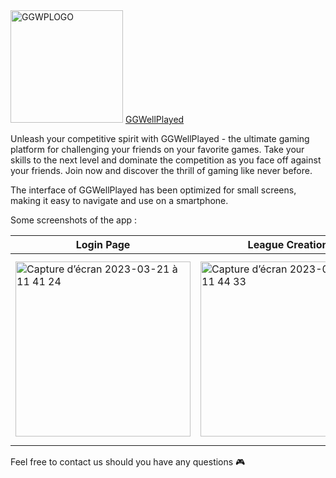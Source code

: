 <img width="180" alt="GGWPLOGO" src="https://user-images.githubusercontent.com/118454225/226581386-e532cdd9-42e0-49a2-90ee-6cc5b7a1c54b.png">
<a href="https://www.ggwellplayed.me/">GGWellPlayed</a> 

Unleash your competitive spirit with GGWellPlayed - the ultimate gaming platform for challenging your friends on your favorite games. Take your skills to the next level and dominate the competition as you face off against your friends. Join now and discover the thrill of gaming like never before.

The interface of GGWellPlayed has been optimized for small screens, making it easy to navigate and use on a smartphone.

Some screenshots of the app : 

| Login Page                                                                                                                                                                 | League Creation                                                                                                                                                            | League Show                                                                                                                                                                | Leagues Index                                                                                                                                                              |
|----------------------------------------------------------------------------------------------------------------------------------------------------------------------------|----------------------------------------------------------------------------------------------------------------------------------------------------------------------------|----------------------------------------------------------------------------------------------------------------------------------------------------------------------------|----------------------------------------------------------------------------------------------------------------------------------------------------------------------------|
| <img width="280" alt="Capture d’écran 2023-03-21 à 11 41 24" src="https://user-images.githubusercontent.com/118454225/226586845-1bc48178-79de-4129-a24a-46231c4607d3.png"> | <img width="280" alt="Capture d’écran 2023-03-21 à 11 44 33" src="https://user-images.githubusercontent.com/118454225/226586839-2d034844-9021-482b-bd05-beebbb23b551.png"> | <img width="299" alt="Capture d’écran 2023-03-21 à 11 50 52" src="https://user-images.githubusercontent.com/118454225/226586832-deba0943-982e-4985-8f81-9421f57b8050.png"> | <img width="300" alt="Capture d’écran 2023-03-21 à 12 07 21" src="https://user-images.githubusercontent.com/118454225/226588548-8d33564f-a975-4c06-ac70-ba01fb96df16.png"> |

Feel free to contact us should you have any questions 🎮

